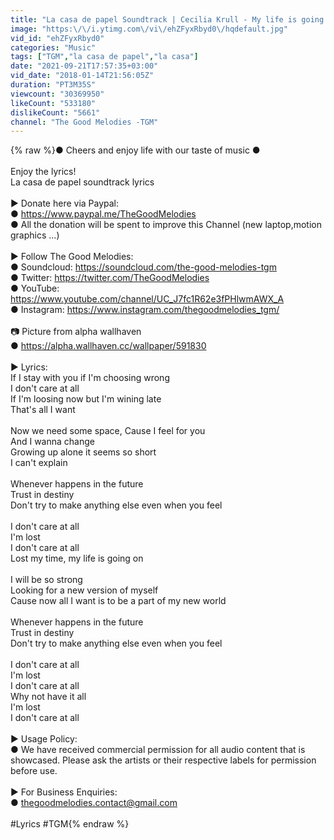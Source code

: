 ```yaml
---
title: "La casa de papel Soundtrack | Cecilia Krull - My life is going on (Lyric Video)"
image: "https:\/\/i.ytimg.com\/vi\/ehZFyxRbyd0\/hqdefault.jpg"
vid_id: "ehZFyxRbyd0"
categories: "Music"
tags: ["TGM","la casa de papel","la casa"]
date: "2021-09-21T17:57:35+03:00"
vid_date: "2018-01-14T21:56:05Z"
duration: "PT3M35S"
viewcount: "30369950"
likeCount: "533180"
dislikeCount: "5661"
channel: "The Good Melodies -TGM"
---
```

{% raw %}● Cheers and enjoy life with our taste of music ●<br /><br />Enjoy the lyrics!<br />La casa de papel soundtrack lyrics<br /><br />► Donate here via Paypal:<br />● <a rel="nofollow" target="blank" href="https://www.paypal.me/TheGoodMelodies">https://www.paypal.me/TheGoodMelodies</a><br />● All the donation will be spent to improve this Channel (new laptop,motion graphics ...)<br /><br />► Follow The Good Melodies:<br />● Soundcloud: <a rel="nofollow" target="blank" href="https://soundcloud.com/the-good-melodies-tgm">https://soundcloud.com/the-good-melodies-tgm</a><br />● Twitter: <a rel="nofollow" target="blank" href="https://twitter.com/TheGoodMelodies">https://twitter.com/TheGoodMelodies</a><br />● YouTube: <a rel="nofollow" target="blank" href="https://www.youtube.com/channel/UC_J7fc1R62e3fPHlwmAWX_A">https://www.youtube.com/channel/UC_J7fc1R62e3fPHlwmAWX_A</a><br />● Instagram: <a rel="nofollow" target="blank" href="https://www.instagram.com/thegoodmelodies_tgm/">https://www.instagram.com/thegoodmelodies_tgm/</a><br /><br />📷 Picture from alpha wallhaven<br />● <a rel="nofollow" target="blank" href="https://alpha.wallhaven.cc/wallpaper/591830">https://alpha.wallhaven.cc/wallpaper/591830</a><br /><br />► Lyrics:<br />If I stay with you if I'm choosing wrong<br />I don't care at all<br />If I'm loosing now but I'm wining late<br />That's all I want<br /><br />Now we need some space, Cause I feel for you<br />And I wanna change<br />Growing up alone it seems so short<br />I can't explain<br /><br />Whenever happens in the future<br />Trust in destiny<br />Don't try to make anything else even when you feel<br /><br />I don't care at all<br />I'm lost<br />I don't care at all<br />Lost my time, my life is going on<br /><br />I will be so strong<br />Looking for a new version of myself<br />Cause now all I want is to be a part of my new world<br /><br />Whenever happens in the future<br />Trust in destiny<br />Don't try to make anything else even when you feel<br /><br />I don't care at all<br />I'm lost<br />I don't care at all<br />Why not have it all<br />I'm lost<br />I don't care at all<br /><br />► Usage Policy:<br />● We have received commercial permission for all audio content that is showcased. Please ask the artists or their respective labels for permission before use.<br /><br />► For Business Enquiries:<br />● thegoodmelodies.contact@gmail.com<br /><br /> #Lyrics #TGM{% endraw %}
